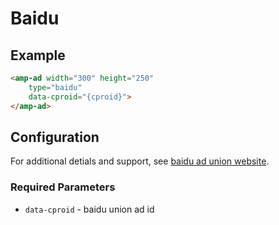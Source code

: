 <!---
Copyright 2016 The AMP HTML Authors. All Rights Reserved.

Licensed under the Apache License, Version 2.0 (the "License");
you may not use this file except in compliance with the License.
You may obtain a copy of the License at

      http://www.apache.org/licenses/LICENSE-2.0

Unless required by applicable law or agreed to in writing, software
distributed under the License is distributed on an "AS-IS" BASIS,
WITHOUT WARRANTIES OR CONDITIONS OF ANY KIND, either express or implied.
See the License for the specific language governing permissions and
limitations under the License.
-->

# Baidu

## Example

```html
<amp-ad width="300" height="250"
    type="baidu"
    data-cproid="{cproid}">
</amp-ad>
```

## Configuration

For additional detials and support, see [baidu ad union website](http://union.baidu.com/product/prod-cpro.html).

### Required Parameters

* `data-cproid` - baidu union ad id
